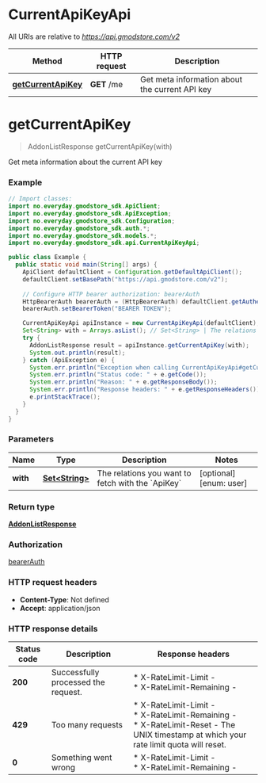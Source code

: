 # CurrentApiKeyApi

All URIs are relative to *https://api.gmodstore.com/v2*

Method | HTTP request | Description
------------- | ------------- | -------------
[**getCurrentApiKey**](CurrentApiKeyApi.md#getCurrentApiKey) | **GET** /me | Get meta information about the current API key


<a name="getCurrentApiKey"></a>
# **getCurrentApiKey**
> AddonListResponse getCurrentApiKey(with)

Get meta information about the current API key

### Example
```java
// Import classes:
import no.everyday.gmodstore_sdk.ApiClient;
import no.everyday.gmodstore_sdk.ApiException;
import no.everyday.gmodstore_sdk.Configuration;
import no.everyday.gmodstore_sdk.auth.*;
import no.everyday.gmodstore_sdk.models.*;
import no.everyday.gmodstore_sdk.api.CurrentApiKeyApi;

public class Example {
  public static void main(String[] args) {
    ApiClient defaultClient = Configuration.getDefaultApiClient();
    defaultClient.setBasePath("https://api.gmodstore.com/v2");
    
    // Configure HTTP bearer authorization: bearerAuth
    HttpBearerAuth bearerAuth = (HttpBearerAuth) defaultClient.getAuthentication("bearerAuth");
    bearerAuth.setBearerToken("BEARER TOKEN");

    CurrentApiKeyApi apiInstance = new CurrentApiKeyApi(defaultClient);
    Set<String> with = Arrays.asList(); // Set<String> | The relations you want to fetch with the `ApiKey`
    try {
      AddonListResponse result = apiInstance.getCurrentApiKey(with);
      System.out.println(result);
    } catch (ApiException e) {
      System.err.println("Exception when calling CurrentApiKeyApi#getCurrentApiKey");
      System.err.println("Status code: " + e.getCode());
      System.err.println("Reason: " + e.getResponseBody());
      System.err.println("Response headers: " + e.getResponseHeaders());
      e.printStackTrace();
    }
  }
}
```

### Parameters

Name | Type | Description  | Notes
------------- | ------------- | ------------- | -------------
 **with** | [**Set&lt;String&gt;**](String.md)| The relations you want to fetch with the &#x60;ApiKey&#x60; | [optional] [enum: user]

### Return type

[**AddonListResponse**](AddonListResponse.md)

### Authorization

[bearerAuth](../README.md#bearerAuth)

### HTTP request headers

 - **Content-Type**: Not defined
 - **Accept**: application/json

### HTTP response details
| Status code | Description | Response headers |
|-------------|-------------|------------------|
**200** | Successfully processed the request. |  * X-RateLimit-Limit -  <br>  * X-RateLimit-Remaining -  <br>  |
**429** | Too many requests |  * X-RateLimit-Limit -  <br>  * X-RateLimit-Remaining -  <br>  * X-RateLimit-Reset - The UNIX timestamp at which your rate limit quota will reset. <br>  |
**0** | Something went wrong |  * X-RateLimit-Limit -  <br>  * X-RateLimit-Remaining -  <br>  |

